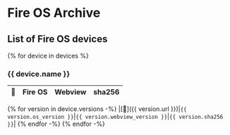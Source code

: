 # Fire OS Archive

## List of Fire OS devices

{% for device in devices %}
### {{ device.name }}

|:link:|Fire OS|Webview|sha256|
|:--:|:--:|:--:|:--:|
{% for version in device.versions -%}
|[:link:]({{ version.url }})|`{{ version.os_version }}`|`{{ version.webview_version }}`|`{{ version.sha256 }}`|
{% endfor -%}
{% endfor -%}

